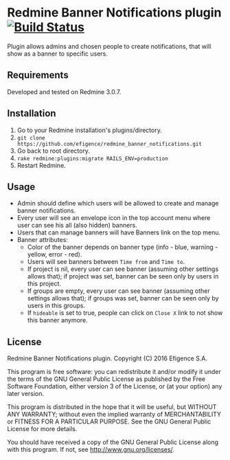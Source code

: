 # Redmine Banner Notifications plugin [![Build Status](https://travis-ci.org/efigence/redmine_banner_notifications.svg?branch=master)](https://travis-ci.org/efigence/redmine_banner_notifications)

Plugin allows admins and chosen people to create notifications, that will show as a banner to specific users.

## Requirements

Developed and tested on Redmine 3.0.7.

## Installation

1. Go to your Redmine installation's plugins/directory.
2. `git clone https://github.com/efigence/redmine_banner_notifications.git`
3. Go back to root directory.
4. `rake redmine:plugins:migrate RAILS_ENV=production`
5. Restart Redmine.

## Usage

* Admin should define which users will be allowed to create and manage banner notifications.
* Every user will see an envelope icon in the top account menu where user can see his all (also hidden) banners.
* Users that can manage banners will have Banners link on the top menu.
* Banner attributes:
  + Color of the banner depends on banner type (info - blue, warning - yellow, error - red).
  + Users will see banners between `Time from` and `Time to`.
  + If project is nil, every user can see banner (assuming other settings allows that); if project was set, banner can be seen only by users in this project.
  + If groups are empty, every user can see banner (assuming other settings allows that); if groups was set, banner can be seen only by users in this groups.
  + If `hideable` is set to true, people can click on `Close X` link to not show this banner anymore.

## License

  Redmine Banner Notifications plugin.
  Copyright (C) 2016 Efigence S.A.

  This program is free software: you can redistribute it and/or modify
  it under the terms of the GNU General Public License as published by
  the Free Software Foundation, either version 3 of the License, or
  (at your option) any later version.

  This program is distributed in the hope that it will be useful,
  but WITHOUT ANY WARRANTY; without even the implied warranty of
  MERCHANTABILITY or FITNESS FOR A PARTICULAR PURPOSE.  See the
  GNU General Public License for more details.

  You should have received a copy of the GNU General Public License
  along with this program.  If not, see <http://www.gnu.org/licenses/>.
